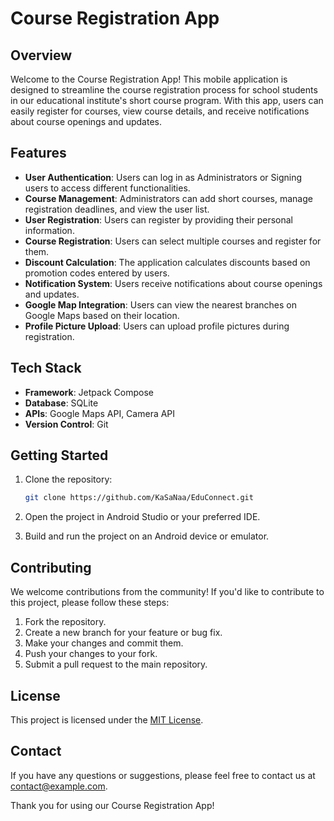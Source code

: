 # Course Registration App

## Overview

Welcome to the Course Registration App! This mobile application is designed to streamline the course registration process for school students in our educational institute's short course program. With this app, users can easily register for courses, view course details, and receive notifications about course openings and updates.

## Features

- **User Authentication**: Users can log in as Administrators or Signing users to access different functionalities.
- **Course Management**: Administrators can add short courses, manage registration deadlines, and view the user list.
- **User Registration**: Users can register by providing their personal information.
- **Course Registration**: Users can select multiple courses and register for them.
- **Discount Calculation**: The application calculates discounts based on promotion codes entered by users.
- **Notification System**: Users receive notifications about course openings and updates.
- **Google Map Integration**: Users can view the nearest branches on Google Maps based on their location.
- **Profile Picture Upload**: Users can upload profile pictures during registration.

## Tech Stack

- **Framework**: Jetpack Compose
- **Database**: SQLite
- **APIs**: Google Maps API, Camera API
- **Version Control**: Git

## Getting Started

1. Clone the repository:

    ```bash
    git clone https://github.com/KaSaNaa/EduConnect.git
    ```

2. Open the project in Android Studio or your preferred IDE.

3. Build and run the project on an Android device or emulator.

## Contributing

We welcome contributions from the community! If you'd like to contribute to this project, please follow these steps:

1. Fork the repository.
2. Create a new branch for your feature or bug fix.
3. Make your changes and commit them.
4. Push your changes to your fork.
5. Submit a pull request to the main repository.

## License

This project is licensed under the [MIT License](LICENSE).

## Contact

If you have any questions or suggestions, please feel free to contact us at [contact@example.com](mailto:contact@example.com).

Thank you for using our Course Registration App!
